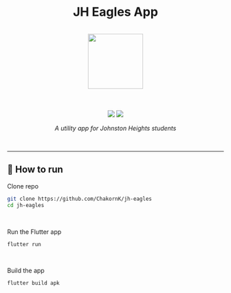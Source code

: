 <h1 align="center">
JH Eagles App
<br>
<br>
<img src="https://raw.githubusercontent.com/ChakornK/jheagles-react-native/main/assets/icon.png" width=128>
</h3>
<br>
<p align="center">
  <img src="https://img.shields.io/badge/Flutter-%2302569B.svg?style=for-the-badge&logo=Flutter&logoColor=white">
  <img src="https://img.shields.io/badge/Android-2CAB65?style=for-the-badge&logo=android&logoColor=white">
</p>
<p align="center"><i>A utility app for Johnston Heights students</i></p>
<br>
<hr>

<h2>🚀 How to run</h2>
<p>Clone repo</p>

```sh
git clone https://github.com/ChakornK/jh-eagles
cd jh-eagles
```

<br>
<p>Run the Flutter app</p>

```sh
flutter run
```

<br>
<p>Build the app</p>

```sh
flutter build apk
```
